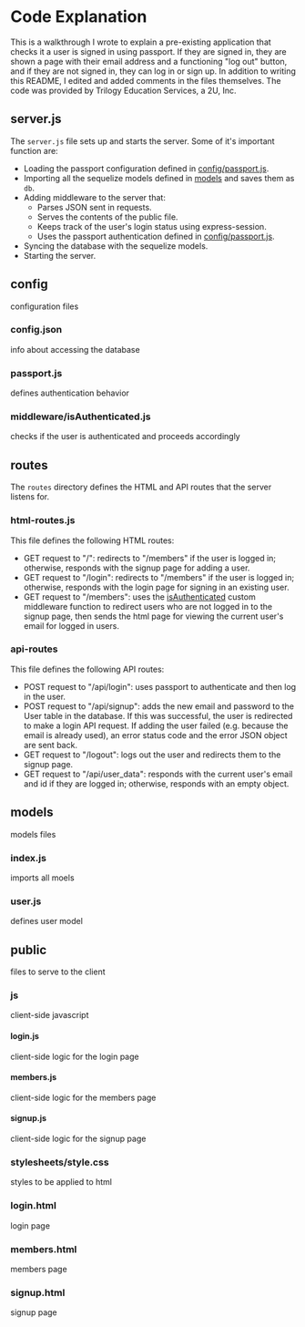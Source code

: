 # Code Explanation

This is a walkthrough I wrote to explain a pre-existing application that checks it a user is signed in using passport. If they are signed in, they are shown a page with their email address and a functioning "log out" button, and if they are not signed in, they can log in or sign up. In addition to writing this README, I edited and added comments in the files themselves. The code was provided by Trilogy Education Services, a 2U, Inc.

## server.js

The `server.js` file sets up and starts the server. Some of it's important function are:

* Loading the passport configuration defined in [config/passport.js](#passport.js).
* Importing all the sequelize models defined in [models](#models) and saves them as `db`.
* Adding middleware to the server that:
    * Parses JSON sent in requests.
    * Serves the contents of the public file.
    * Keeps track of the user's login status using express-session.
    * Uses the passport authentication defined in [config/passport.js](#passport.js).
* Syncing the database with the sequelize models.
* Starting the server.

## config

configuration files

### config.json

info about accessing the database

### passport.js

defines authentication behavior

### middleware/isAuthenticated.js

checks if the user is authenticated and proceeds accordingly

## routes

The `routes` directory defines the HTML and API routes that the server listens for.

### html-routes.js

This file defines the following HTML routes:

* GET request to "/": redirects to "/members" if the user is logged in; otherwise, responds with the signup page for adding a user.
* GET request to "/login": redirects to "/members" if the user is logged in; otherwise, responds with the login page for signing in an existing user.
* GET request to "/members": uses the [isAuthenticated](#middleware/isAuthenticated.js) custom middleware function to redirect users who are not logged in to the signup page, then sends the html page for viewing the current user's email for logged in users.

### api-routes

This file defines the following API routes:

* POST request to "/api/login": uses passport to authenticate and then log in the user.
* POST request to "/api/signup": adds the new email and password to the User table in the database. If this was successful, the user is redirected to make a login API request. If adding the user failed (e.g. because the email is already used), an error status code and the error JSON object are sent back.
* GET request to "/logout": logs out the user and redirects them to the signup page.
* GET request to "/api/user_data": responds with the current user's email and id if they are logged in; otherwise, responds with an empty object.

## models

models files

### index.js

imports all moels

### user.js

defines user model

## public

files to serve to the client

### js

client-side javascript

#### login.js

client-side logic for the login page

#### members.js

client-side logic for the members page

#### signup.js

client-side logic for the signup page

### stylesheets/style.css

styles to be applied to html

### login.html

login page

### members.html

members page

### signup.html

signup page